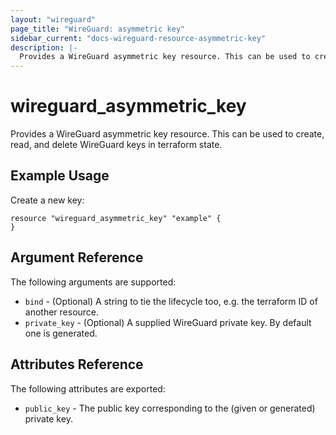 ```yaml
---
layout: "wireguard"
page_title: "WireGuard: asymmetric key"
sidebar_current: "docs-wireguard-resource-asymmetric-key"
description: |-
  Provides a WireGuard asymmetric key resource. This can be used to create, read, and delete WireGuard keys in terraform state.
---
```


# wireguard_asymmetric_key

Provides a WireGuard asymmetric key resource. This can be used to create, read, and delete WireGuard keys in terraform state.

## Example Usage

Create a new key:

```hcl
resource "wireguard_asymmetric_key" "example" {
}
```

## Argument Reference

The following arguments are supported:

* `bind` - (Optional) A string to tie the lifecycle too, e.g. the terraform ID of another resource.
* `private_key` - (Optional) A supplied WireGuard private key. By default one is generated.

## Attributes Reference

The following attributes are exported:

* `public_key` - The public key corresponding to the (given or generated) private key.
